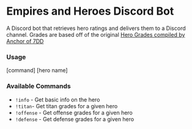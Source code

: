 # Empires and Heroes Discord Bot

A Discord bot that retrieves hero ratings and delivers them to a Discord channel. Grades are based off of the original [Hero Grades compiled by Anchor of 7DD](http://7ddgaming.com/2018/01/18/anchors-complete-guide-to-hero-grades/)

### Usage
[command] [hero name]

### Available Commands
* `!info` - Get basic info on the hero
* `!titan`- Get titan grades for a given hero
* `!offense` - Get offense grades for a given hero
* `!defense` - Get defense grades for a given hero 


